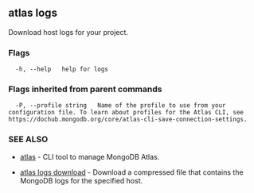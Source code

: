 ## atlas logs

Download host logs for your project.






### Flags

```
  -h, --help   help for logs

```


### Flags inherited from parent commands

```
  -P, --profile string   Name of the profile to use from your configuration file. To learn about profiles for the Atlas CLI, see https://dochub.mongodb.org/core/atlas-cli-save-connection-settings.

```

### SEE ALSO


* [atlas](atlas.md)	- CLI tool to manage MongoDB Atlas.

* [atlas logs download](atlas_logs_download.md)	- Download a compressed file that contains the MongoDB logs for the specified host.



